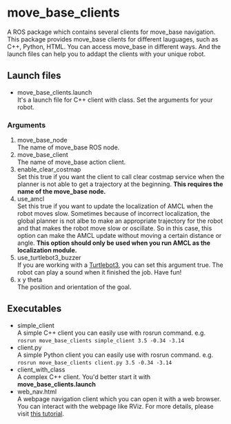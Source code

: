 # move_base_clients
A ROS package which contains several clients for move_base navigation.  
This package provides move_base clients for different lauguages, such as C++, Python, HTML. You can access move_base in different ways. And the launch files can help you to addapt the clients with your unique robot.  
## Launch files
* move_base_clients.launch  
It's a launch file for C++ client with class. Set the arguments for your robot.  
### Arguments
1. move_base_node  
The name of move_base ROS node.
2. move_base_client  
The name of move_base action client.  
3. enable_clear_costmap  
Set this true if you want the client to call clear costmap service when the planner is not able to get a trajectory at the beginning. **This requires the name of the move_base node.**  
4. use_amcl  
Set this true if you want to update the localization of AMCL when the robot moves slow. Sometimes because of incorrect localization, the global planner is not albe to make an appropriate trajectory for the robot and that makes the robot move slow or oscillate. So in this case, this option can make the AMCL update without moving a certain distance or angle. **This option should only be used when you run AMCL as the localization module.**  
5. use_turtlebot3_buzzer  
If you are working with a [Turtlebot3](http://emanual.robotis.com/docs/en/platform/turtlebot3/overview/), you can set this argument true. The robot can play a sound when it finished the job. Have fun!  
6. x y theta  
The position and orientation of the goal.  
## Executables
* simple_client  
A simple C++ client you can easily use with rosrun command. e.g.  
`rosrun move_base_clients simple_client 3.5 -0.34 -3.14`
* client.py  
A simple Python client you can easily use with rosrun command. e.g.  
`rosrun move_base_clients client.py 3.5 -0.34 -3.14`
* client_with_class  
A complex C++ client. You'd better start it with **move_base_clients.launch** 
* web_nav.html  
A webpage navigation client which you can open it with a web browser. You can interact with the webpage like RViz. For more details, please visit [this tutorial](http://wiki.ros.org/nav2djs/Tutorials/CreatingABasicNav2DWidget).  
